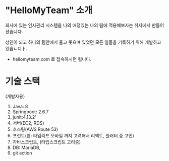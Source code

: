 # "HelloMyTeam" 소개
회사에 있는 인사관리 시스템을 나의 애정있는 나의 팀에 적용해보자는 취지에서 만들어졌습니다.

성인이 되고 하나의 팀안에서 울고 웃으며 있었던 모든 일들을 기록하기 위해 개발하고 있습ㄴ디ㅏ.



* hellomyteam.com 로 접속하시면 됩니다. 

# 기술 스택
(개발자용)
1. Java: 8 
2. Springboot: 2.6.7
3. junit:4.13.2'
4. 서버(EC2, RDS)
5. 호스팅(AWS Route 53)
6. 프런트(웹: 타임리프 모바일 까지 고려해서 리액트, 플러터 중 고민)
7. 자바스크립트, (타입스크립트 고려중)
8. DB: MariaDB, 
9. git action
